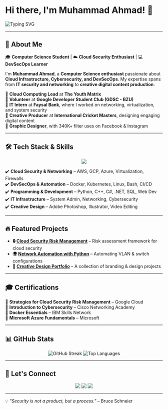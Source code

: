 # Hi there, I'm Muhammad Ahmad! 👋  

![Typing SVG](https://readme-typing-svg.herokuapp.com?font=Fira+Code&pause=1000&color=F7B42C&width=700&lines=Cloud+Security+Enthusiast+%7C+DevSecOps+Learner;Cloud+Computing+Lead+at+The+Youth+Matrix+%7C+and+GDSC;Interned+at+Faysal+Bank+%7C+Graphic+Designer)  

---

## 🚀 About Me  

🎓 **Computer Science Student** | ☁️ **Cloud Security Enthusiast** | 💻 **DevSecOps Learner**  

I'm **Muhammad Ahmad**, a **Computer Science enthusiast** passionate about **Cloud Infrastructure, Cybersecurity, and DevSecOps**. My expertise spans from **IT security and networking** to **creative digital content production**.  

🔹 **Cloud Computing Lead** at **The Youth Matrix**  
🔹 **Volunteer** at **Google Developer Student Club (GDSC - BZU)**  
🔹 **IT Intern** at **Faysal Bank**, where I worked on networking, virtualization, and system security  
🔹 **Creative Producer** at **International Cricket Masters**, designing engaging digital content  
🔹 **Graphic Designer**, with 340K+ filter uses on Facebook & Instagram  

---

## 🛠 Tech Stack & Skills  

<p align="center">
  <img src="https://skillicons.dev/icons?i=aws,gcp,azure,linux,docker,kubernetes,python,cpp,cs,dotnet,sql,html,css,js,bash,vscode,git,github" />
</p>  

✔️ **Cloud Security & Networking** – AWS, GCP, Azure, Virtualization, Firewalls  
✔️ **DevSecOps & Automation** – Docker, Kubernetes, Linux, Bash, CI/CD  
✔️ **Programming & Development** – Python, C++, C#, .NET, SQL, Web Dev  
✔️ **IT Infrastructure** – System Admin, Networking, Cybersecurity  
✔️ **Creative Design** – Adobe Photoshop, Illustrator, Video Editing  

---

## 🔥 Featured Projects  

- **🔒 [Cloud Security Risk Management](https://github.com/yourusername/project-repo)** – Risk assessment framework for cloud security  
- **🌍 [Network Automation with Python](https://github.com/yourusername/another-repo)** – Automating VLAN & switch configurations  
- **🎨 [Creative Design Portfolio](https://github.com/yourusername/another-repo)** – A collection of branding & design projects  

---

## 🎓 Certifications  

📜 **Strategies for Cloud Security Risk Management** – Google Cloud  
📜 **Introduction to Cybersecurity** – Cisco Networking Academy  
📜 **Docker Essentials** – IBM Skills Network  
📜 **Microsoft Azure Fundamentals** – Microsoft  

---

## 📊 GitHub Stats  

<p align="center">
  <img src="https://github-readme-streak-stats.herokuapp.com/?user=yourusername&theme=radical" alt="GitHub Streak" />
  <img src="https://github-readme-stats.vercel.app/api/top-langs/?username=yourusername&layout=compact&theme=radical" alt="Top Languages" />
</p>  

---

## 📢 Let's Connect  

<p align="center">
  <a href="https://linkedin.com/in/ahmedwsiim"><img src="https://img.shields.io/badge/LinkedIn-0077B5?style=for-the-badge&logo=linkedin&logoColor=white" /></a>
  <a href="https://twitter.com/yourusername"><img src="https://img.shields.io/badge/Twitter-1DA1F2?style=for-the-badge&logo=twitter&logoColor=white" /></a>
  <a href="https://yourwebsite.com"><img src="https://img.shields.io/badge/Portfolio-000000?style=for-the-badge&logo=firefox&logoColor=white" /></a>
</p>  

---

💡 *"Security is not a product, but a process."* – Bruce Schneier  
